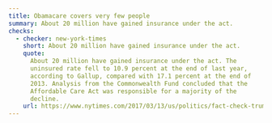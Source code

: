 ```yaml
---
title: Obamacare covers very few people
summary: About 20 million have gained insurance under the act.
checks:
  - checker: new-york-times
    short: About 20 million have gained insurance under the act.
    quote:
      About 20 million have gained insurance under the act. The
      uninsured rate fell to 10.9 percent at the end of last year,
      according to Gallup, compared with 17.1 percent at the end of
      2013. Analysis from the Commonwealth Fund concluded that the
      Affordable Care Act was responsible for a majority of the
      decline.
    url: https://www.nytimes.com/2017/03/13/us/politics/fact-check-trump-obamacare-health-care.html
---
```

